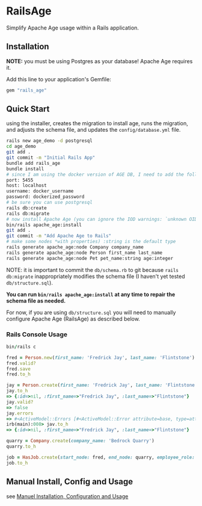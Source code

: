 # RailsAge

Simplify Apache Age usage within a Rails application.

## Installation

**NOTE:** you must be using Postgres as your database! Apache Age requires it.

Add this line to your application's Gemfile:

```ruby
gem "rails_age"
```

## Quick Start

using the installer, creates the migration to install age, runs the migration, and adjusts the schema file, and updates the `config/database.yml` file.

```bash
rails new age_demo -d postgresql
cd age_demo
git add .
git commit -m "Initial Rails App"
bundle add rails_age
bundle install
# since I am using the docker version of AGE DB, I need to add the following to my `config/database.yml` file:
port: 5455
host: localhost
username: docker_username
password: dockerized_password
# be sure you can use postgresql
rails db:create
rails db:migrate
# now install Apache Age (you can ignore the IOD warnings: `unknown OID`)
bin/rails apache_age:install
git add .
git commit -m "Add Apache Age to Rails"
# make some nodes *with properties) :string is the default type
rails generate apache_age:node Company company_name
rails generate apache_age:node Person first_name last_name
rails generate apache_age:node Pet pet_name:string age:integer
```

NOTE: it is important to commit the `db/schema.rb` to git because `rails db:migrate` inappropriately modifies the schema file (I haven't yet tested `db/structure.sql`).

**You can run `bin/rails apache_age:install` at any time to repair the schema file as needed.**

For now, if you are using `db/structure.sql` you will need to manually configure Apache Age (RailsAge) as described below.

### Rails Console Usage

```ruby
bin/rails c

fred = Person.new(first_name: 'Fredrick Jay', last_name: 'Flintstone')
fred.valid?
fred.save
fred.to_h

jay = Person.create(first_name: 'Fredrick Jay', last_name: 'Flintstone')
jay.to_h
=> {:id=>nil, :first_name=>"Fredrick Jay", :last_name=>"Flintstone"}
jay.valid?
=> false
jay.errors
=> #<ActiveModel::Errors [#<ActiveModel::Error attribute=base, type=attribute combination not unique, options={}>, #<ActiveModel::Error attribute=first_name, type=attribute combination not unique, options={}>, #<ActiveModel::Error attribute=last_name, type=attribute combination not unique, options={}>]>
irb(main):008> jav.to_h
=> {:id=>nil, :first_name=>"Fredrick Jay", :last_name=>"Flintstone"}

quarry = Company.create(company_name: 'Bedrock Quarry')
quarry.to_h

job = HasJob.create(start_node: fred, end_node: quarry, employee_role: 'Crane Operator')
job.to_h
```

## Manual Install, Config and Usage

see [Manuel Installation, Configuration and Usage](MANUAL_INSTALL.md)
